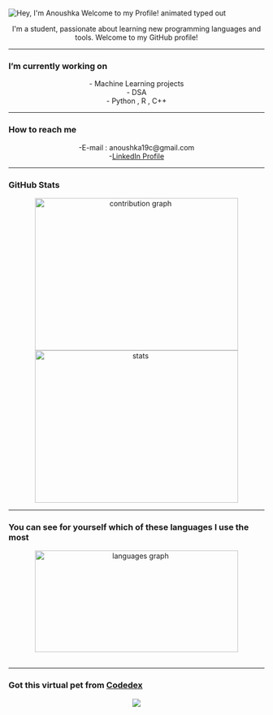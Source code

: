 #
<img src="https://readme-typing-svg.demolab.com?font=Operator+Mono&size=37&duration=2800&pause=2000&color=FAFAFA&center=true&vCenter=true&width=940&height=50&lines=Hello%2C+ my+name+is+Anoushka+Chatterjee!" align="middle" alt="Hey, I'm Anoushka Welcome to my Profile! animated typed out">

<p align="center">
I'm a student, passionate about learning new programming languages and tools. Welcome to my GitHub profile!
</p>
<hr>
<p align="center">
 <h3> I’m currently working on </h3>
</p>
<div align="center">
  - Machine Learning projects <br>
  - DSA <br>
  - Python , R , C++  <br>
</div>
<hr>
<p align="center">
   <h3>How to reach me</h3>
</p>
<div align="center">
  -E-mail : anoushka19c@gmail.com <br>
  -<a href="www.linkedin.com/in/anoushka-chatterjee1">LinkedIn Profile </a> <br>
</div>
<hr>
<p align="center">
 <h3>GitHub Stats</h3>
</p>
<div align="center">
  <img src="https://github-readme-activity-graph.vercel.app/graph?username=anoushkaacc&radius=32&theme=github-dark&area=true&order=5&hide_border=true" width="400" height="300" alt="contribution graph"> 
  <img src="https://github-readme-stats.vercel.app/api?username=anoushkaacc&show_icons=true&theme=radical" width="400" height="300" alt="stats">
</div>
<hr>
<p align="center">
  <h3> You can see for yourself which of these languages I use the most</h3>
</p>
<div align="center">
  <img src="https://github-readme-stats.vercel.app/api/top-langs?username=anoushkaacc&locale=en&hide_title=false&layout=compact&card_width=320&langs_count=6&theme=github_dark&hide_border=true&order=2" width="400" height="200" alt="languages graph">
</div>
<br>
<hr>
<p align="center">
  <h3>Got this virtual pet from <a href="https://www.codedex.io/@Anoushkaacc">Codedex</a> </h3>
</p>
<div align="center" display="flex">
  <a href="https://www.codedex.io/@anoushkaacc/30-nites-of-code"><img src="https://www.codedex.io/api/petStatus?user=Anoushkaacc"></a>
</div>

